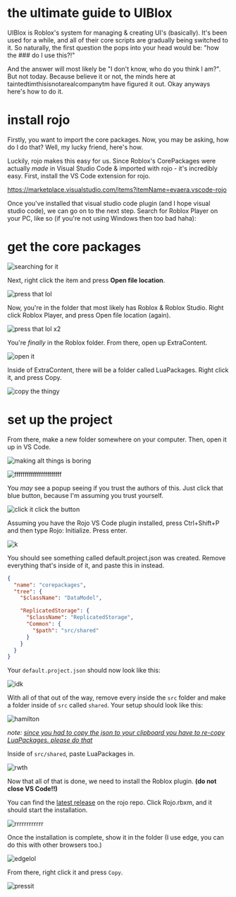 # the ultimate guide to UIBlox

UIBlox is Roblox's system for managing & creating UI's (basically). It's been used for a while, and all of their core scripts are gradually being switched to it. So naturally, the first question the pops into your head would be: "how the ### do I use this?!"

And the answer will most likely be "I don't know, who do you think I am?". But not today. Because believe it or not, the minds here at taintedtimthisisnotarealcompanytm have figured it out. Okay anyways here's how to do it.

# install rojo

Firstly, you want to import the core packages. Now, you may be asking, how do I do that? Well, my lucky friend, here's how.

Luckily, rojo makes this easy for us. Since Roblox's CorePackages were actually *made* in Visual Studio Code & imported with rojo - it's incredibly easy. First, install the VS Code extension for rojo.

https://marketplace.visualstudio.com/items?itemName=evaera.vscode-rojo

Once you've installed that visual studio code plugin (and I hope visual studio code), we can go on to the next step. Search for Roblox Player on your PC, like so (if you're not using Windows then too bad haha):

# get the core packages

![searching for it](images/search.png)

Next, right click the item and press **Open file location**.

![press that lol](images/ofl.png)

Now, you're in the folder that most likely has Roblox & Roblox Studio. Right click Roblox Player, and press Open file location (again).

![press that lol x2](images/ofl2.png)

You're *finally* in the Roblox folder. From there, open up ExtraContent.

![open it](images/extracontent.png)

Inside of ExtraContent, there will be a folder called LuaPackages. Right click it, and press Copy.

![copy the thingy](images/copyec.png)

# set up the project

From there, make a new folder somewhere on your computer. Then, open it up in VS Code.

![making alt things is boring](images/openfolder.png)

![fffffffffffffffffffffff](images/yesclickyes.png)

You *may* see a popup seeing if you trust the authors of this. Just click that blue button, because I'm assuming you trust yourself.

![click it click the button](images/itrustme.png)

Assuming you have the Rojo VS Code plugin installed, press Ctrl+Shift+P and then type Rojo: Initialize. Press enter.

![k](images/fghj.png)

You should see something called default.project.json was created. Remove everything that's inside of it, and paste this in instead.

```json
{
  "name": "corepackages",
  "tree": {
    "$className": "DataModel",

    "ReplicatedStorage": {
      "$className": "ReplicatedStorage",
      "Common": {
        "$path": "src/shared"
      }
    }
  }
}
```

Your `default.project.json` should now look like this:

![idk](images/oops.png)

With all of that out of the way, remove every inside the `src` folder and make a folder inside of `src` called `shared`. Your setup should look like this:

![hamilton](images/uhohyoumadethewrongsuckeracuckold.png)

*note: <a href="#get-the-core-packages">since you had to copy the json to your clipboard you have to re-copy LuaPackages. please do that</a>*

Inside of `src/shared`, paste LuaPackages in.

![rwth](images/big.png)

Now that all of that is done, we need to install the Roblox plugin. **(do not close VS Code!!)**

You can find the <a href="https://github.com/rojo-rbx/rojo/releases/latest">latest release</a> on the rojo repo. Click Rojo.rbxm, and it should start the installation.

![rrrrrrrrrrrr](images/rojo.png)

Once the installation is complete, show it in the folder (I use edge, you can do this with other browsers too.)

![edgelol](images/showit.png)

From there, right click it and press `Copy`.

![pressit](images/copyrbxm.png)